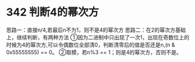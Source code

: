 # 342 判断4的幂次方

思路一：直接n/4,若最后n不为1，则不是4的幂次方
思路二：在2的幂次方基础上，继续判断，有两种方法
①因为二进制中只出现了一次1，出现在奇数位上的时候为4的幂次方,可以令偶数位全部清0，判断清零后的值是否还是n,(n & 0x55555555) == 0。
②取模，若n%3 == 1；则是4的幂次方，否则不是。